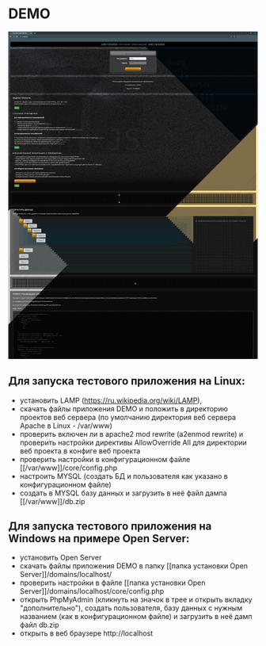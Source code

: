 # DEMO #

![alt text](/public/demo.jpg "Демо приложение")

## Для запуска тестового приложения на Linux:
 - установить LAMP (https://ru.wikipedia.org/wiki/LAMP),
 - скачать файлы приложения DEMO и положить в директорию проектов веб сервера (по умолчанию директория веб сервера Apache в Linux - /var/www)
 - проверить включен ли в apache2 mod rewrite (a2enmod rewrite) и проверить настройки директивы AllowOverride All для директории веб проекта в конфиге веб проекта
 - проверить настройки в конфигурационном файле [[/var/www]]/core/config.php
 - настроить MYSQL (создать БД и пользователя как указано в конфигурационном файле)
 - создать в MYSQL базу данных и загрузить в неё файл дампа [[/var/www]]/db.zip

 ## Для запуска тестового приложения на Windows на примере Open Server:
 - установить Open Server
 - скачать файлы приложения DEMO в папку [[папка установки Open Server]]/domains/localhost/
 - проверить настройки в файле [[папка установки Open Server]]/domains/localhost/core/config.php
 - открыть PhpMyAdmin (кликнуть на значок в трее и открыть вкладку "дополнительно"), создать пользователя, базу данных c нужным названием (как в конфигурационном файле) и загрузить в неё дамп файл db.zip
 - открыть в веб браузере http://localhost
